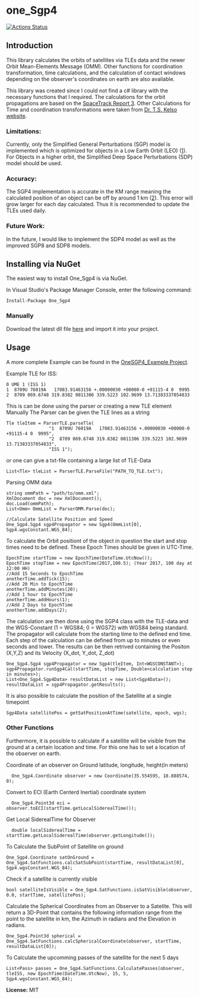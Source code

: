 # one_Sgp4

[![Actions Status](https://github.com/1manprojects/one_Sgp4/workflows/.NET%20Core/badge.svg)](https://github.com/1manprojects/one_Sgp4/actions)

## Introduction

This library calculates the orbits of satellites via TLEs data and the newer Orbit Mean-Elements Message (OMM). Other functions for coordination transformation, time calculations, and the calculation of contact windows depending on the observer's coordinates on earth are also available.

This library was created since I could not find a c# library with the necessary functions that I required. The calculations for the orbit propagations are based on the [SpaceTrack Report 3](https://celestrak.com/NORAD/documentation/spacetrk.pdf). Other Calculations for Time and coordination transformations were taken from [Dr. T.S. Kelso website](http://celestrak.com/columns/).

### Limitations:

Currently, only the  Simplified General Perturbations (SGP) model is implemented which is optimized for objects in a Low Earth Orbit (LEO) ([1](https://celestrak.com/NORAD/documentation/spacetrk.pdf)). For Objects in a higher orbit, the Simplified Deep Space Perturbations (SDP) model should be used. 

### Accuracy:

The SGP4 implementation is accurate in the KM range meaning the calculated position of an object can be off by around 1 km ([2](https://celestrak.com/NORAD/documentation/spacetrk.pdf)). This error will grow larger for each day calculated. Thus it is recommended to update the TLEs used daily.

### Future Work:

In the future, I would like to implement the SDP4 model as well as the improved SGP8 and SDP8 models.



## Installing via NuGet
The easiest way to install One_Sgp4 is via NuGet.

In Visual Studio's Package Manager Console, enter the following command:
```
Install-Package One_Sgp4
```

### Manually
Download the latest dll file [here](https://github.com/1manprojects/one_Sgp4/releases) and import it into your project.

## Usage
A more complete Example can be found in the [OneSGP4_Example Project](https://github.com/1manprojects/one_Sgp4/blob/master/OneSGP4_Example/Program.cs).


Example TLE for ISS:
```
0 UME 1 (ISS 1)
1  8709U 76019A   17083.91463156 +.00000030 +00000-0 +91115-4 0  9995
2  8709 069.6748 319.8382 0011306 339.5223 102.9699 13.71383337054833
```
This is can be done using the parser or creating a new TLE element Manually
The Parser can be given the TLE lines as a string
```
Tle tleItem = ParserTLE.parseTle(
                "1  8709U 76019A   17083.91463156 +.00000030 +00000-0 +91115-4 0  9995",
                "2  8709 069.6748 319.8382 0011306 339.5223 102.9699 13.71383337054833",
                "ISS 1");
```
or one can give a txt-file containing a large list of TLE-Data
```
List<Tle> tleList = ParserTLE.ParseFile("PATH_TO_TLE.txt");
```

Parsing OMM data
```
string ommPath = "path/to/omm.xml";
XmlDocument doc = new XmlDocument();
doc.Load(ommPath);
List<Omm> OmmList = ParserOMM.Parse(doc);

//Calculate Satellite Position and Speed
One_Sgp4.Sgp4 sgp4Propagator = new Sgp4(OmmList[0], Sgp4.wgsConstant.WGS_84);
```

To calculate the Orbit positiont of the object in question the start and stop times need to be defined. These Epoch Times should be given in UTC-Time. 
```
EpochTime startTime = new EpochTime(DateTime.UtcNow());
EpochTime stopTime = new EpochTime(2017,100.5); (Year 2017, 100 day at 12:00 HH)
//Add 15 Seconds to EpochTime
anotherTime.addTick(15);
//Add 20 Min to EpochTime
anotherTime.addMinutes(20);
//Add 1 hour to EpochTime
anotherTime.addHours(1);
//Add 2 Days to EpochTime
anotherTime.addDays(2);
```
The calculation are then done using the SGP4 class with the TLE-data and the WGS-Constant (1 = WGS84; 0 = WGS72) with WGS84 being standard. The propagator will calculate from the starting time to the defined end time. Each step of the calculation can be defined from up to minutes or even seconds and lower. The results can be then retrived containing the Positon (X,Y,Z) and its Velocity (X_dot, Y_dot, Z_dot)
```
One_Sgp4.Sgp4 sgp4Propagator = new Sgp4(tleItem, Int<WGSCONSTANT>);
sgp4Propagator.runSgp4Cal(startTime, stopTime, Double<calculation step in minutes>);
List<One_Sgp4.Sgp4Data> resultDataList = new List<Sgp4Data>();
resultDataList = sgp4Propagator.getResults();
```
It is also possible to calculate the position of the Satellite at a single timepoint
```
Sgp4Data satellitePos = getSatPositionAtTime(satellite, epoch, wgs);
```

### Other Functions

Furthermore, it is possible to calculate if a satellite will be visible from the ground at a certain location and time. For this one has to set a location of the observer on earth.

Coordinate of an observer on Ground latitude, longitude, height(in meters)
```
  One_Sgp4.Coordinate observer = new Coordinate(35.554595, 18.888574, 0);
```
Convert to ECI (Earth Centerd Inertial) coordinate system
```
  One_Sgp4.Point3d eci = observer.toECI(startTime.getLocalSiderealTime());
```
Get Local SiderealTime for Observer
```
  double localSiderealTime = startTime.getLocalSiderealTime(observer.getLongitude());
```

To Calculate the SubPoint of Satellite on ground
```
One_Sgp4.Coordinate satOnGround = One_Sgp4.SatFunctions.calcSatSubPoint(startTime, resultDataList[0], Sgp4.wgsConstant.WGS_84);
```

Check if a satellite is currently visible
```
bool satelliteIsVisible = One_Sgp4.SatFunctions.isSatVisible(observer, 0.0, startTime, satellitePos);
```
Calculate the Spherical Coordinates from an Observer to a Satelite. This will return a 3D-Point that contains the following information range from the point to the satellite in km, the Azimuth in radians and the Elevation in radians.
```
One_Sgp4.Point3d spherical = One_Sgp4.SatFunctions.calcSphericalCoordinate(observer, startTime, resultDataList[0]);
```
To Calculate the upcomming passes of the satellite for the next 5 days
```
List<Pass> passes = One_Sgp4.SatFunctions.CalculatePasses(observer, tleISS, new EpochTime(DateTime.UtcNow), 15, 5, Sgp4.wgsConstant.WGS_84);
```

**License:** MIT
